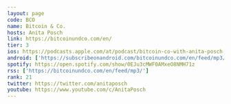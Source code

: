 ```yaml
---
layout: page
code: BCO
name: Bitcoin & Co.
hosts: Anita Posch
link: https://bitcoinundco.com/en/
tier: 3
ios: https://podcasts.apple.com/at/podcast/bitcoin-co-with-anita-posch-english/id1432576313
android: ['https://subscribeonandroid.com/bitcoinundco.com/en/feed/mp3/']
spotify: https://open.spotify.com/show/0EJu3cMWF0AMxeO8NMH71z
rss: ['https://bitcoinundco.com/en/feed/mp3/']
rank: 21
twitter: https://twitter.com/anitaposch
youtube: https://www.youtube.com/c/AnitaPosch
---
```

